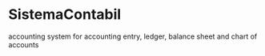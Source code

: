 # SistemaContabil
accounting system for accounting entry, ledger, balance sheet and chart of accounts
